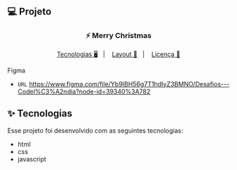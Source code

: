 <h2>💻 Projeto</h2>
  <h3 align="center">⚡ Merry Christmas</h3>
    <p align="center">
    <a href="#">Tecnologias 🖥️</a>&nbsp;&nbsp;&nbsp;|&nbsp;&nbsp;&nbsp; 
    <a href="#layout">Layout 🎨</a>&nbsp;&nbsp;&nbsp;|&nbsp;&nbsp;&nbsp;
    <a href="/">Licença 📖</a>
  </p

## Figma
  - `URL` https://www.figma.com/file/Yb9IBH56g7T1hdIyZ3BMNO/Desafios---Codel%C3%A2ndia?node-id=39340%3A782

## ✨ Tecnologias
<p>Esse projeto foi desenvolvido com as seguintes tecnologias:</p>

   - html
   - css
   - javascript
